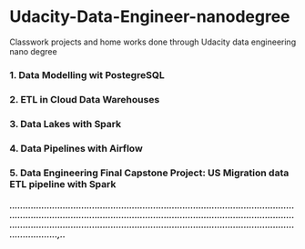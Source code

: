 # Udacity-Data-Engineer-nanodegree
Classwork projects and home works done through Udacity data engineering nano degree

### 1. Data Modelling wit PostegreSQL
### 2. ETL in Cloud Data Warehouses
### 3. Data Lakes with Spark
### 4. Data Pipelines with Airflow
### 5. Data Engineering Final Capstone Project: US Migration data ETL pipeline with Spark
##### ...................................................................................................................................................................................................................................................................................................................................................,..
